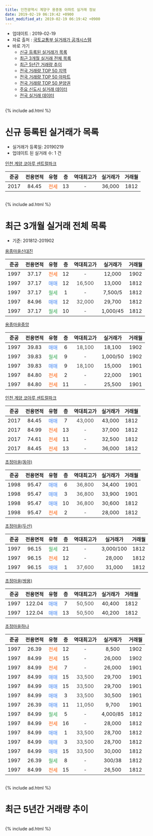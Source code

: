 ```yaml
---
title: 인천광역시 계양구 용종동 아파트 실거래 정보
date: 2019-02-19 06:19:42 +0900
last_modified_at: 2019-02-19 06:19:42 +0900
---
```


* 업데이트 : 2019-02-19
* 자료 출처 : [국토교통부 실거래가 공개시스템](http://rt.molit.go.kr)
* 바로 가기
    * [신규 등록된 실거래가 목록](#신규-등록된-실거래가-목록)
    * [최근 3개월 실거래 전체 목록](#최근-3개월-실거래-전체-목록)
    * [최근 5년간 거래량 추이](#최근-5년간-거래량-추이)
    * [전국 거래량 TOP 50 지역](https://ayogom.github.io/apt-trade-info/최근-3개월-전국에서-가장-거래가-많이-발생한-지역)
    * [전국 거래량 TOP 50 아파트](https://ayogom.github.io/apt-trade-info/최근-3개월-전국에서-가장-거래가-많이-발생한-아파트)
    * [전국 거래량 TOP 50 분양권](https://ayogom.github.io/apt-trade-info/최근-3개월-전국에서-가장-거래가-많이-발생한-분양권)
    * [주요 신도시 실거래 데이터](https://ayogom.github.io/apt-trade-info/주요-신도시)
    * [전국 실거래 데이터](https://ayogom.github.io/apt-trade-info/전국)
<br>
{% include ad.html %}
<br>

# 신규 등록된 실거래가 목록
* 실거래가 등록일: 20190219
* 업데이트 된 실거래 수: 1 건


[인천 계양 코아루 센트럴파크](https://search.naver.com/search.naver?query=%EC%9D%B8%EC%B2%9C%EA%B4%91%EC%97%AD%EC%8B%9C+%EA%B3%84%EC%96%91%EA%B5%AC+%EC%9A%A9%EC%A2%85%EB%8F%99+%EC%9D%B8%EC%B2%9C+%EA%B3%84%EC%96%91+%EC%BD%94%EC%95%84%EB%A3%A8+%EC%84%BC%ED%8A%B8%EB%9F%B4%ED%8C%8C%ED%81%AC)

|준공|전용면적|유형|층|역대최고가|실거래가|거래월|
|:---:|:---:|:---:|:---:|:---:|:---:|:---:|
|2017|84.45|<span style="color:#ff5a00">전세</span>|13|<span style="color:#444444">-</span>|36,000|1812|


<br>
{% include ad.html %}
<br>

# 최근 3개월 실거래 전체 목록
* 기준: 201812-201902


[용종마을신대진](https://search.naver.com/search.naver?query=%EC%9D%B8%EC%B2%9C%EA%B4%91%EC%97%AD%EC%8B%9C+%EA%B3%84%EC%96%91%EA%B5%AC+%EC%9A%A9%EC%A2%85%EB%8F%99+%EC%9A%A9%EC%A2%85%EB%A7%88%EC%9D%84%EC%8B%A0%EB%8C%80%EC%A7%84)

|준공|전용면적|유형|층|역대최고가|실거래가|거래월|
|:---:|:---:|:---:|:---:|:---:|:---:|:---:|
|1997|37.17|<span style="color:#ff5a00">전세</span>|12|<span style="color:#444444">-</span>|12,000|1902|
|1997|37.17|<span style="color:#4285f3">매매</span>|12|<span style="color:#444444">16,500</span>|13,000|1812|
|1997|37.17|<span style="color:#34a853">월세</span>|1|<span style="color:#444444">-</span>|7,500/5|1812|
|1997|84.96|<span style="color:#4285f3">매매</span>|12|<span style="color:#444444">32,000</span>|29,700|1812|
|1997|37.17|<span style="color:#34a853">월세</span>|10|<span style="color:#444444">-</span>|1,000/45|1812|

[용종마을중앙](https://search.naver.com/search.naver?query=%EC%9D%B8%EC%B2%9C%EA%B4%91%EC%97%AD%EC%8B%9C+%EA%B3%84%EC%96%91%EA%B5%AC+%EC%9A%A9%EC%A2%85%EB%8F%99+%EC%9A%A9%EC%A2%85%EB%A7%88%EC%9D%84%EC%A4%91%EC%95%99)

|준공|전용면적|유형|층|역대최고가|실거래가|거래월|
|:---:|:---:|:---:|:---:|:---:|:---:|:---:|
|1997|39.83|<span style="color:#4285f3">매매</span>|6|<span style="color:#444444">18,100</span>|18,100|1902|
|1997|39.83|<span style="color:#34a853">월세</span>|9|<span style="color:#444444">-</span>|1,000/50|1902|
|1997|39.83|<span style="color:#4285f3">매매</span>|9|<span style="color:#444444">18,100</span>|15,000|1901|
|1997|84.80|<span style="color:#ff5a00">전세</span>|2|<span style="color:#444444">-</span>|22,000|1901|
|1997|84.80|<span style="color:#ff5a00">전세</span>|11|<span style="color:#444444">-</span>|25,500|1901|

[인천 계양 코아루 센트럴파크](https://search.naver.com/search.naver?query=%EC%9D%B8%EC%B2%9C%EA%B4%91%EC%97%AD%EC%8B%9C+%EA%B3%84%EC%96%91%EA%B5%AC+%EC%9A%A9%EC%A2%85%EB%8F%99+%EC%9D%B8%EC%B2%9C+%EA%B3%84%EC%96%91+%EC%BD%94%EC%95%84%EB%A3%A8+%EC%84%BC%ED%8A%B8%EB%9F%B4%ED%8C%8C%ED%81%AC)

|준공|전용면적|유형|층|역대최고가|실거래가|거래월|
|:---:|:---:|:---:|:---:|:---:|:---:|:---:|
|2017|84.45|<span style="color:#4285f3">매매</span>|7|<span style="color:#444444">43,000</span>|43,000|1812|
|2017|84.99|<span style="color:#ff5a00">전세</span>|13|<span style="color:#444444">-</span>|37,000|1812|
|2017|74.61|<span style="color:#ff5a00">전세</span>|11|<span style="color:#444444">-</span>|32,500|1812|
|2017|84.45|<span style="color:#ff5a00">전세</span>|13|<span style="color:#444444">-</span>|36,000|1812|

[초정마을(동아)](https://search.naver.com/search.naver?query=%EC%9D%B8%EC%B2%9C%EA%B4%91%EC%97%AD%EC%8B%9C+%EA%B3%84%EC%96%91%EA%B5%AC+%EC%9A%A9%EC%A2%85%EB%8F%99+%EC%B4%88%EC%A0%95%EB%A7%88%EC%9D%84%28%EB%8F%99%EC%95%84%29)

|준공|전용면적|유형|층|역대최고가|실거래가|거래월|
|:---:|:---:|:---:|:---:|:---:|:---:|:---:|
|1998|95.47|<span style="color:#4285f3">매매</span>|6|<span style="color:#444444">36,800</span>|34,400|1901|
|1998|95.47|<span style="color:#4285f3">매매</span>|3|<span style="color:#444444">36,800</span>|33,900|1901|
|1998|95.47|<span style="color:#4285f3">매매</span>|10|<span style="color:#444444">36,800</span>|30,600|1812|
|1998|95.47|<span style="color:#ff5a00">전세</span>|2|<span style="color:#444444">-</span>|28,000|1812|

[초정마을(두산)](https://search.naver.com/search.naver?query=%EC%9D%B8%EC%B2%9C%EA%B4%91%EC%97%AD%EC%8B%9C+%EA%B3%84%EC%96%91%EA%B5%AC+%EC%9A%A9%EC%A2%85%EB%8F%99+%EC%B4%88%EC%A0%95%EB%A7%88%EC%9D%84%28%EB%91%90%EC%82%B0%29)

|준공|전용면적|유형|층|역대최고가|실거래가|거래월|
|:---:|:---:|:---:|:---:|:---:|:---:|:---:|
|1997|96.15|<span style="color:#34a853">월세</span>|21|<span style="color:#444444">-</span>|3,000/100|1812|
|1997|96.15|<span style="color:#ff5a00">전세</span>|12|<span style="color:#444444">-</span>|28,000|1812|
|1997|96.15|<span style="color:#4285f3">매매</span>|1|<span style="color:#444444">37,600</span>|31,000|1812|

[초정마을(쌍용)](https://search.naver.com/search.naver?query=%EC%9D%B8%EC%B2%9C%EA%B4%91%EC%97%AD%EC%8B%9C+%EA%B3%84%EC%96%91%EA%B5%AC+%EC%9A%A9%EC%A2%85%EB%8F%99+%EC%B4%88%EC%A0%95%EB%A7%88%EC%9D%84%28%EC%8C%8D%EC%9A%A9%29)

|준공|전용면적|유형|층|역대최고가|실거래가|거래월|
|:---:|:---:|:---:|:---:|:---:|:---:|:---:|
|1997|122.04|<span style="color:#4285f3">매매</span>|7|<span style="color:#444444">50,500</span>|40,400|1812|
|1997|122.04|<span style="color:#4285f3">매매</span>|13|<span style="color:#444444">50,500</span>|40,200|1812|

[초정마을하나](https://search.naver.com/search.naver?query=%EC%9D%B8%EC%B2%9C%EA%B4%91%EC%97%AD%EC%8B%9C+%EA%B3%84%EC%96%91%EA%B5%AC+%EC%9A%A9%EC%A2%85%EB%8F%99+%EC%B4%88%EC%A0%95%EB%A7%88%EC%9D%84%ED%95%98%EB%82%98)

|준공|전용면적|유형|층|역대최고가|실거래가|거래월|
|:---:|:---:|:---:|:---:|:---:|:---:|:---:|
|1997|26.39|<span style="color:#ff5a00">전세</span>|12|<span style="color:#444444">-</span>|8,500|1902|
|1997|84.99|<span style="color:#ff5a00">전세</span>|15|<span style="color:#444444">-</span>|26,000|1902|
|1997|84.99|<span style="color:#ff5a00">전세</span>|7|<span style="color:#444444">-</span>|26,000|1901|
|1997|84.99|<span style="color:#4285f3">매매</span>|15|<span style="color:#444444">33,500</span>|29,700|1901|
|1997|84.99|<span style="color:#4285f3">매매</span>|15|<span style="color:#444444">33,500</span>|29,700|1901|
|1997|84.99|<span style="color:#4285f3">매매</span>|3|<span style="color:#444444">33,500</span>|30,500|1901|
|1997|26.39|<span style="color:#4285f3">매매</span>|11|<span style="color:#444444">11,050</span>|9,700|1901|
|1997|84.99|<span style="color:#34a853">월세</span>|5|<span style="color:#444444">-</span>|4,000/85|1812|
|1997|84.99|<span style="color:#ff5a00">전세</span>|16|<span style="color:#444444">-</span>|28,000|1812|
|1997|84.99|<span style="color:#4285f3">매매</span>|1|<span style="color:#444444">33,500</span>|28,700|1812|
|1997|84.99|<span style="color:#4285f3">매매</span>|3|<span style="color:#444444">33,500</span>|28,700|1812|
|1997|84.99|<span style="color:#4285f3">매매</span>|15|<span style="color:#444444">33,500</span>|30,000|1812|
|1997|26.39|<span style="color:#34a853">월세</span>|8|<span style="color:#444444">-</span>|300/38|1812|
|1997|84.99|<span style="color:#ff5a00">전세</span>|15|<span style="color:#444444">-</span>|26,500|1812|


<br>
{% include ad.html %}
<br>

# 최근 5년간 거래량 추이


<div style="width:100%;">
    <canvas id="deal_progress" height="200"></canvas>
</div>

<script>
new Chart(document.getElementById("deal_progress"), {
    type: 'line',
    data: {
        labels: ['201402','201403','201404','201405','201406','201407','201408','201409','201410','201411','201412','201501','201502','201503','201504','201505','201506','201507','201508','201509','201510','201511','201512','201601','201602','201603','201604','201605','201606','201607','201608','201609','201610','201611','201612','201701','201702','201703','201704','201705','201706','201707','201708','201709','201710','201711','201712','201801','201802','201803','201804','201805','201806','201807','201808','201809','201810','201811','201812','201901','201902'],
        datasets: [{
            label: '매매',
            pointRadius: 1,
            data: [32, 15, 19, 21, 12, 25, 37, 41, 15, 15, 20, 25, 24, 50, 27, 29, 24, 20, 20, 24, 20, 23, 10, 22, 6, 23, 21, 36, 30, 27, 27, 34, 29, 9, 14, 11, 19, 21, 16, 28, 24, 17, 31, 22, 9, 9, 17, 17, 6, 28, 7, 15, 12, 12, 12, 21, 28, 9, 10, 7, 1],
            borderColor: "rgba(255, 201, 14, 1)",
            backgroundColor: "rgba(255, 201, 14, 0.5)",
            fill: false,
            lineTension: 0
        },{
            label: '전월세',
            pointRadius: 1,
            data: [19, 28, 13, 7, 14, 15, 21, 18, 15, 21, 6, 16, 13, 25, 16, 12, 14, 6, 13, 9, 8, 11, 12, 8, 12, 22, 18, 13, 6, 18, 13, 14, 16, 21, 14, 12, 22, 27, 25, 25, 21, 28, 17, 15, 8, 13, 5, 11, 10, 20, 7, 12, 13, 15, 11, 7, 15, 10, 12, 3, 4],
            borderColor: "rgba(0, 141, 185, 1)",
            backgroundColor: "rgba(0, 141, 185, 0.5)",
            fill: false,
            lineTension: 0
        }
        ]
    },
    options: {
        responsive: true,
        title: {
            display: false
        },
        tooltips: {
            mode: 'index',
            intersect: false
        },
        hover: {
            mode: 'nearest',
            intersect: true
        },
        scales: {
            xAxes: [{
                display: true,
                scaleLabel: {
                    display: true,
                    labelString: '년/월'
                }
            }],
            yAxes: [{
                display: true,
                ticks: {
                    suggestedMin: 0,
                },
                scaleLabel: {
                    display: true,
                    labelString: '실거래 수'
                }
            }]
        }
    }
});

</script>


<br>
{% include ad.html %}
<br>

